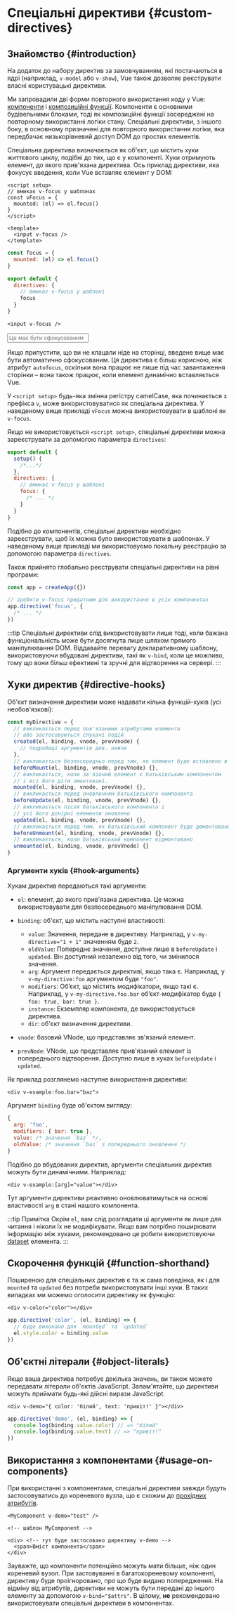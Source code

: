 # Спеціальні директиви {#custom-directives}

<script setup>
const vFocus = {
  mounted: el => {
    el.focus()
  }
}
</script>

## Знайомство {#introduction}

На додаток до набору директив за замовчуванням, які постачаються в ядрі (наприклад, `v-model` або `v-show`), Vue також дозволяє реєструвати власні користувацькі директиви.

Ми запровадили дві форми повторного використання коду у Vue: [компоненти](/guide/essentials/component-basics.html) і [композиційні функції](./composables). Компоненти є основними будівельними блоками, тоді як композиційні функції зосереджені на повторному використанні логіки стану. Спеціальні директиви, з іншого боку, в основному призначені для повторного використання логіки, яка передбачає низькорівневий доступ DOM до простих елементів.

Спеціальна директива визначається як об'єкт, що містить хуки життєвого циклу, подібні до тих, що є у компоненті. Хуки отримують елемент, до якого прив'язана директива. Ось приклад директиви, яка фокусує введення, коли Vue вставляє елемент у DOM:

<div class="composition-api">

```vue
<script setup>
// вмикає v-focus у шаблонах
const vFocus = {
  mounted: (el) => el.focus()
}
</script>

<template>
  <input v-focus />
</template>
```

</div>

<div class="options-api">

```js
const focus = {
  mounted: (el) => el.focus()
}

export default {
  directives: {
    // вмикає v-focus у шаблоні
    focus
  }
}
```

```vue-html
<input v-focus />
```

</div>

<div class="demo">
  <input v-focus placeholder="Це має бути сфокусованим" />
</div>

Якщо припустити, що ви не клацали ніде на сторінці, введене вище має бути автоматично сфокусованим. Ця директива є більш корисною, ніж атрибут `autofocus`, оскільки вона працює не лише під час завантаження сторінки – вона також працює, коли елемент динамічно вставляється Vue.

<div class="composition-api">

У `<script setup>` будь-яка змінна регістру camelCase, яка починається з префікса `v`, може використовуватися як спеціальна директива. У наведеному вище прикладі `vFocus` можна використовувати в шаблоні як `v-focus`.

Якщо не використовується `<script setup>`, спеціальні директиви можна зареєструвати за допомогою параметра `directives`:

```js
export default {
  setup() {
    /*...*/
  },
  directives: {
    // вмикає v-focus у шаблоні
    focus: {
      /* ... */
    }
  }
}
```

</div>

<div class="options-api">

Подібно до компонентів, спеціальні директиви необхідно зареєструвати, щоб їх можна було використовувати в шаблонах. У наведеному вище прикладі ми використовуємо локальну реєстрацію за допомогою параметра `directives`.

</div>

Також прийнято глобально реєструвати спеціальні директиви на рівні програми:

```js
const app = createApp({})

// зробити v-focus придатним для використання в усіх компонентах
app.directive('focus', {
  /* ... */
})
```

:::tip
Спеціальні директиви слід використовувати лише тоді, коли бажана функціональність може бути досягнута лише шляхом прямого маніпулювання DOM. Віддавайте перевагу декларативному шаблону, використовуючи вбудовані директиви, такі як `v-bind`, коли це можливо, тому що вони більш ефективні та зручні для відтворення на сервері.
:::

## Хуки директив {#directive-hooks}

Об'єкт визначення директиви може надавати кілька функцій-хуків (усі необов'язкові):

```js
const myDirective = {
  // викликається перед пов'язаними атрибутами елемента
  // або застосовуються слухачі подій
  created(el, binding, vnode, prevVnode) {
    // подробиці аргументів див. нижче
  },
  // викликається безпосередньо перед тим, як елемент буде вставлено в DOM.
  beforeMount(el, binding, vnode, prevVnode) {},
  // викликається, коли зв'язаний елемент є батьківським компонентом
  // і всі його діти змонтовані.
  mounted(el, binding, vnode, prevVnode) {},
  // викликається перед оновленням батьківського компонента
  beforeUpdate(el, binding, vnode, prevVnode) {},
  // викликається після батьківського компонента і
  // усі його дочірні елементи оновлено
  updated(el, binding, vnode, prevVnode) {},
  // викликається перед тим, як батьківський компонент буде демонтовано
  beforeUnmount(el, binding, vnode, prevVnode) {},
  // викликається, коли батьківський компонент відмонтовано
  unmounted(el, binding, vnode, prevVnode) {}
}
```

### Аргументи хуків {#hook-arguments}

Хукам директив передаються такі аргументи:

- `el`: елемент, до якого прив'язана директива. Це можна використовувати для безпосереднього маніпулювання DOM.

- `binding`: об'єкт, що містить наступні властивості:

  - `value`: Значення, передане в директиву. Наприклад, у `v-my-directive="1 + 1"` значенням буде `2`.
  - `oldValue`: Попереднє значення, доступне лише в `beforeUpdate` і `updated`. Він доступний незалежно від того, чи змінилося значення.
  - `arg`: Аргумент передається директиві, якщо така є. Наприклад, у `v-my-directive:foo` аргументом буде `"foo"`.
  - `modifiers`: Об’єкт, що містить модифікатори, якщо такі є. Наприклад, у `v-my-directive.foo.bar` об’єкт-модифікатор буде `{ foo: true, bar: true }`.
  - `instance`: Екземпляр компонента, де використовується директива.
  - `dir`: об'єкт визначення директиви.

- `vnode`: базовий VNode, що представляє зв'язаний елемент.
- `prevNode`: VNode, що представляє прив'язаний елемент із попереднього відтворення. Доступно лише в хуках `beforeUpdate` і `updated`.

Як приклад розглянемо наступне використання директиви:

```vue-html
<div v-example:foo.bar="baz">
```

Аргумент `binding` буде об'єктом вигляду:

```js
{
  arg: 'foo',
  modifiers: { bar: true },
  value: /* значення `baz` */,
  oldValue: /* значення `baz` з попереднього оновлення */
}
```

Подібно до вбудованих директив, аргументи спеціальних директив можуть бути динамічними. Наприклад:

```vue-html
<div v-example:[arg]="value"></div>
```

Тут аргументи директиви реактивно оновлюватимуться на основі властивості `arg` в стані нашого компонента.

:::tip Примітка
Окрім `el`, вам слід розглядати ці аргументи як лише для читання і ніколи їх не модифікувати. Якщо вам потрібно поширювати інформацію між хуками, рекомендовано це робити використовуючи [dataset](https://developer.mozilla.org/en-US/docs/Web/API/HTMLElement/dataset) елемента.
:::

## Скорочення функцій {#function-shorthand}

Поширеною для спеціальних директив є та ж сама поведінка, як і для  `mounted` та `updated` без потреби використовувати інші хуки. В таких випадках ми можемо оголосити директиву як функцію:

```vue-html
<div v-color="color"></div>
```

```js
app.directive('color', (el, binding) => {
  // буде виконано для `mounted` та `updated`
  el.style.color = binding.value
})
```

## Об'єктні літерали {#object-literals}

Якщо ваша директива потребує декілька значень, ви також можете передавати літерали об'єктів JavaScript. Запам'ятайте, що директиви можуть приймати будь-які дійсні вирази JavaScript.

```vue-html
<div v-demo="{ color: 'білий', text: 'привіт!' }"></div>
```

```js
app.directive('demo', (el, binding) => {
  console.log(binding.value.color) // => "білий"
  console.log(binding.value.text) // => "привіт!"
})
```

## Використання з компонентами {#usage-on-components}

При використанні з компонентами, спеціальні директиви завжди будуть застосовуватись до кореневого вузла, що є схожим до [прохідних атрибутів](/guide/components/attrs.html).

```vue-html
<MyComponent v-demo="test" />
```

```vue-html
<!-- шаблон MyComponent -->

<div> <!-- тут буде застосовано директиву v-demo -->
  <span>Вміст компонента</span>
</div>
```

Зауважте, що компоненти потенційно можуть мати більше, ніж один кореневий вузол. При застовуванні в багатокореневому компоненті, директиву буде проігноровано, про що буде видано попередження. На відміну від атрибутів, директиви не можуть бути передані до іншого елементу за допомогою `v-bind="$attrs"`. В цілому, **не** рекомендовано використовувати спеціальні директиви в компонентах.  

